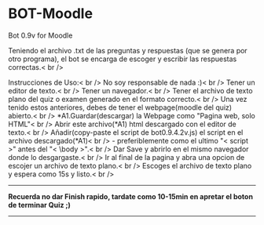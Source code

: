 # BOT-Moodle
Bot 0.9v for Moodle


Teniendo el archivo .txt de las preguntas y respuestas (que se genera por otro programa), el bot se encarga de escoger y escribir las respuestas correctas.< br />

Instrucciones de Uso:< br />
  No soy responsable de nada :)< br />
  Tener un editor de texto.< br />
  Tener un navegador.< br />
  Tener el archivo de texto plano del quiz o examen generado en el formato correcto.< br />
  Una vez tenido estos anteriores, debes de tener el webpage(moodle del quiz) abierto.< br />
  *A1.Guardar(descargar) la Webpage como "Pagina web, solo HTML"< br />
  Abrir este archivo(*A1) html descargado con el editor de texto.< br />
  Añadir(copy-paste el script de bot0.9.4.2v.js) el script en el archivo descargado(*A1)< br />
    - preferiblemente como el ultimo "< script >" antes del "< \body >".< br />
  Dar Save y abrirlo en el mismo navegador donde lo desgargaste.< br />
  Ir al final de la pagina y abra una opcion de escojer un archivo de texto plano.< br />
  Escoges el archivo de texto plano y espera como 15s y listo.< br />
  ____________________________________________________________________________________________________
  ****Recuerda no dar Finish rapido, tardate como 10-15min en apretar el boton de terminar Quiz ;)****
  ____________________________________________________________________________________________________

  
